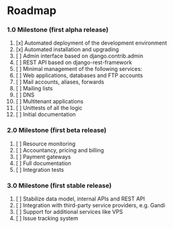 # Roadmap



### 1.0 Milestone (first alpha release)

1. [x] Automated deployment of the development environment
2. [x] Automated installation and upgrading
2. [ ] Admin interface based on django.contrib.admin
3. [ ] REST API based on django-rest-framework
4. [ ] Minimal management of the following services:
  1. [ ] Web applications, databases and FTP accounts
  1. [ ] Mail accounts, aliases, forwards
  1. [ ] Mailing lists
  1. [ ] DNS
  1. [ ] Multitenant applications
1. [ ] Unittests of all the logic
1. [ ] Initial documentation


### 2.0 Milestone (first beta release)

1. [ ] Resource monitoring
1. [ ] Accountancy, pricing and billing
1. [ ] Payment gateways
1. [ ] Full documentation
1. [ ] Integration tests


### 3.0 Milestone (first stable release)

1. [ ] Stabilize data model, internal APIs and REST API
1. [ ] Integration with third-party service providers, e.g. Gandi
1. [ ] Support for additional services like VPS
2. [ ] Issue tracking system
